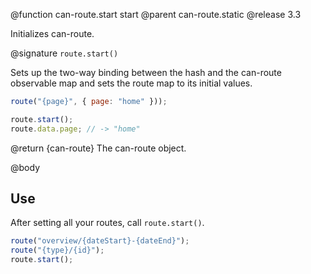@function can-route.start start
@parent can-route.static
@release 3.3

Initializes can-route.

@signature `route.start()`

Sets up the two-way binding between the hash and the can-route observable
map and sets the route map to its initial values.

```js
route("{page}", { page: "home" }));

route.start();
route.data.page; // -> "home"
```

@return {can-route} The can-route object.

@body

## Use

After setting all your routes, call `route.start()`.

```js
route("overview/{dateStart}-{dateEnd}");
route("{type}/{id}");
route.start();
```
